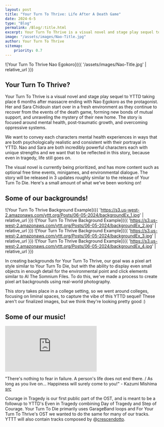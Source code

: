 ```yaml
---
layout: post
title: "Your Turn To Thrive: Life After A Death Game"
date: 2024-6-5
type: "Blog"
permalink: /Blog/:title.html
excerpt: Your Turn To Thrive is a visual novel and stage play sequel to YTTD taking place 6 months after massacre ending with Nao Egokoro as the protagonist. Her and Sara Chidouin start over in a fresh environment as they continue to recover from the events of the death game, forming new bonds of mutual support, and unraveling the mystery of their new home. 
image: "/assets/images/Nao-Title.jpg"
author: Your Turn To Thrive
sitemap:
    priority: 0.7
---
```


<!-- ![Your Turn To Thrive](https://64.media.tumblr.com/2134d3f6532811052761a2f7bd844fbc/9a2cfcd3b76922c9-d3/s1280x1920/663d31ff79e71c0c1fd25ebe895dd6b0bf27741a.pnj) -->
![Your Turn To Thrive Nao Egokoro]({{ '/assets/images/Nao-Title.jpg' | relative_url }})

## Your Turn To Thrive?
Your Turn To Thrive is a visual novel and stage play sequel to YTTD taking place 6 months after massacre ending with Nao Egokoro as the protagonist. Her and Sara Chidouin start over in a fresh environment as they continue to recover from the events of the death game, forming new bonds of mutual support, and unraveling the mystery of their new home. The story is focused around mental health, post-traumatic growth, and overcoming oppressive systems.

We want to convey each characters mental health experiences in ways that are both psychologically realistic and consistent with their portrayal in YTTD. Nao and Sara are both incredibly powerful characters each with unique strengths and we want that to be reflected in this story, because even in tragedy, life still goes on.

The visual novel is currently being prioritized, and has more content such as optional free time events, minigames, and environmental dialogue. The story will be released in 3 updates roughly similar to the release of Your Turn To Die. Here's a small amount of what we've been working on!

## Some of our backgrounds!
![Your Turn To Thrive Background Example]({{ 'https://s3.us-west-2.amazonaws.com/yttt.org/Posts/06-05-2024/backgroundEx_1.jpg' | relative_url }})
![Your Turn To Thrive Background Example]({{ 'https://s3.us-west-2.amazonaws.com/yttt.org/Posts/06-05-2024/backgroundEx_2.jpg' | relative_url }})
![Your Turn To Thrive Background Example]({{ 'https://s3.us-west-2.amazonaws.com/yttt.org/Posts/06-05-2024/backgroundEx_3.jpg' | relative_url }})
![Your Turn To Thrive Background Example]({{ 'https://s3.us-west-2.amazonaws.com/yttt.org/Posts/06-05-2024/backgroundEx_4.jpg' | relative_url }})

In creating backgrounds for Your Turn To Thrive, our goal was a pixel art style similar to Your Turn To Die, but with the ability to display even small objects in enough detail for the environmental point and click elements similar to AI The Somnium Files. To do this, we've made a process to create pixel art backgrounds using real-world photography.

This story takes place in a college setting, so we went around colleges, focusing on liminal spaces, to capture the vibe of this YTTD sequel! These aren't our finalized images, but we think they're looking pretty good :)

## Some of our music!
<iframe src="https://www.youtube.com/embed/x-OJhpYuZiE" frameborder="0" allowfullscreen></iframe>

"There's nothing to fear in failure. A person's life does not end there. / As long as you live on... Happiness will surely come to you!" - Kazumi Mishima [src](https://yourturntodie.fandom.com/wiki/Chapter_1,_Part_Two/Prologue)

Courage in Tragedy is our first public part of the OST, and is meant to be a followup to YTTD's Even in Tragedy combining Day of Tragedy and Step of Courage. Your Turn To Die primarily uses GarageBand loops and For Your Turn To Thrive's OST we wanted to do the same for many of our tracks. YTTT will also contain tracks composed by @[crescendotto](https://crescendotto.com/).